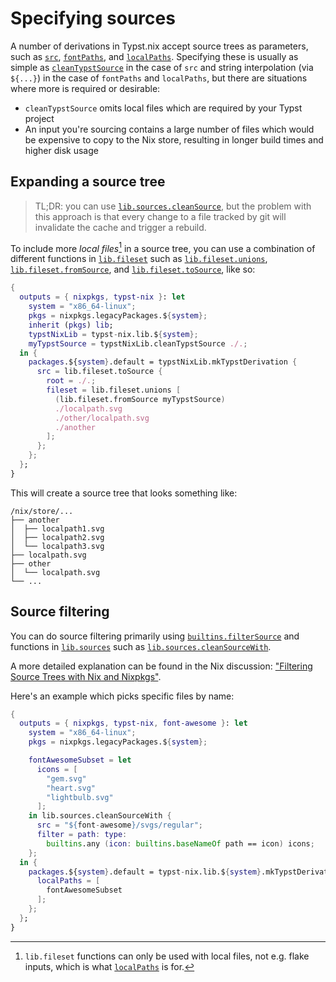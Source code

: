 # Specifying sources

A number of derivations in Typst.nix accept source trees as parameters, such as
[`src`](../api/derivations/mk-typst-derivation.md#src),
[`fontPaths`](../api/derivations/mk-typst-derivation.md#fontpaths), and
[`localPaths`](../api/derivations/mk-typst-derivation.md#localpaths). Specifying
these is usually as simple as
[`cleanTypstSource`](../api/utilities/clean-typst-source.md) in the case of
`src` and string interpolation (via `${...}`) in the case of `fontPaths` and
`localPaths`, but there are situations where more is required or desirable:

- `cleanTypstSource` omits local files which are required by your Typst project
- An input you're sourcing contains a large number of files which would be
  expensive to copy to the Nix store, resulting in longer build times and higher
  disk usage

## Expanding a source tree

> TL;DR: you can use [`lib.sources.cleanSource`][nixpkgs-sources-cleansource],
> but the problem with this approach is that every change to a file tracked by
> git will invalidate the cache and trigger a rebuild.

To include more _local files_[^fileset-note] in a source tree, you can use a
combination of different functions in [`lib.fileset`][nixpkgs-fileset] such as
[`lib.fileset.unions`][nixpkgs-fileset-unions],
[`lib.fileset.fromSource`][nixpkgs-fileset-fromsource], and
[`lib.fileset.toSource`][nixpkgs-fileset-tosource], like so:

```nix
{
  outputs = { nixpkgs, typst-nix }: let
    system = "x86_64-linux";
    pkgs = nixpkgs.legacyPackages.${system};
    inherit (pkgs) lib;
    typstNixLib = typst-nix.lib.${system};
    myTypstSource = typstNixLib.cleanTypstSource ./.;
  in {
    packages.${system}.default = typstNixLib.mkTypstDerivation {
      src = lib.fileset.toSource {
        root = ./.;
        fileset = lib.fileset.unions [
          (lib.fileset.fromSource myTypstSource)
          ./localpath.svg
          ./other/localpath.svg
          ./another
        ];
      };
    };
  };
}
```

This will create a source tree that looks something like:

```text
/nix/store/...
├── another
│  ├── localpath1.svg
│  ├── localpath2.svg
│  └── localpath3.svg
├── localpath.svg
├── other
│  └── localpath.svg
└── ...
```

<!-- prettier-ignore-start -->
[^fileset-note]: `lib.fileset` functions can only be used with local files, not
e.g. flake inputs, which is what
[`localPaths`](../api/derivations/mk-typst-derivation.md#localpaths) is for.
<!-- prettier-ignore-end -->

## Source filtering

You can do source filtering primarily using
[`builtins.filterSource`][nix-builtins-filtersource] and functions in
[`lib.sources`][nixpkgs-sources] such as
[`lib.sources.cleanSourceWith`][nixpkgs-sources-cleansourcewith].

A more detailed explanation can be found in the Nix discussion: ["Filtering
Source Trees with Nix and Nixpkgs"][nix-discussion-source-filtering].

Here's an example which picks specific files by name:

```nix
{
  outputs = { nixpkgs, typst-nix, font-awesome }: let
    system = "x86_64-linux";
    pkgs = nixpkgs.legacyPackages.${system};

    fontAwesomeSubset = let
      icons = [
        "gem.svg"
        "heart.svg"
        "lightbulb.svg"
      ];
    in lib.sources.cleanSourceWith {
      src = "${font-awesome}/svgs/regular";
      filter = path: type:
        builtins.any (icon: builtins.baseNameOf path == icon) icons;
    };
  in {
    packages.${system}.default = typst-nix.lib.${system}.mkTypstDerivation {
      localPaths = [
        fontAwesomeSubset
      ];
    };
  };
}
```

[nix-builtins-filtersource]: https://nixos.org/manual/nix/stable/language/builtins.html#builtins-filterSource
[nixpkgs-fileset-fromsource]: https://nixos.org/manual/nixpkgs/stable/#function-library-lib.fileset.fromSource
[nixpkgs-fileset-tosource]: https://nixos.org/manual/nixpkgs/stable/#function-library-lib.fileset.toSource
[nixpkgs-fileset-unions]: https://nixos.org/manual/nixpkgs/stable/#function-library-lib.fileset.unions
[nixpkgs-fileset]: https://nixos.org/manual/nixpkgs/stable/#sec-functions-library-fileset
[nixpkgs-sources-cleansource]: https://nixos.org/manual/nixpkgs/stable/#function-library-lib.sources.cleanSource
[nixpkgs-sources-cleansourcewith]: https://nixos.org/manual/nixpkgs/stable/#function-library-lib.sources.cleanSourceWith
[nixpkgs-sources]: https://nixos.org/manual/nixpkgs/stable/#sec-functions-library-sources
[nix-discussion-source-filtering]: https://discourse.nixos.org/t/filtering-source-trees-with-nix-and-nixpkgs/19148
